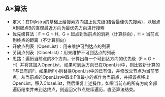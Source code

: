 ## A*算法
* 定义：在Dijkstra的基础上给搜索方向加上优先级(结合最佳优先搜索)，以起点A到起点B的直观最近方向为最优先方向进行搜索
* 优先级算法：F = G + H，G = 起点到当前点的消耗（计算斜向），H = 当前点到终点的距离（不计算斜向）
* 开放点列表（OpenList）：用来维护可到达点的列表
* 关闭点列表（CloseList）：用来维护不可到达点的列表
* 思路：遍历当前点的8个方向，计算出每一个可到达方向的优先级（F = G + H）并将其加入OpenList，如果可到达方向已在OpenList中，则比较新计算的F与已有的F，如果新F小则替换OpenList中的已有值，并修改父节点为当前节点，从当前点的OpenList中取出F值最小的点作为当前点，并把该点移出OpenList，移入CloseList，然后重复上述操作，如果当前点的所有方向全部遍历结束并未到达终点，则返回父节点继续遍历，直至算法结束。